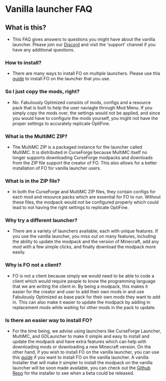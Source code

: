 # Vanilla launcher FAQ

## What is this?

- This FAQ gives answers to questions you might have about the vanilla launcher. Please join our [Discord](https://discord.gg/yxaXtaQqdB) and visit the 'support' channel if you have any additional questions. 

### How to install?

- There are many ways to install FO on multiple launchers. Please use this [guide](https://fabulously-optimized.gitbook.io/modpack/readme/install-instructions#minecraft-launcher-vanilla) to install FO on the launcher that you use.

### So I just copy the mods, right?

- No. Fabulously Optimized consists of mods, configs and a resource pack that is built to help the user naviagte through Mod Menu. If you simply copy the mods over, the settings would not be applied, and since you would have to configure the mods yourself, you might not have the proper settings to accurately replicate OptiFine.

### What is the MultiMC ZIP?

- The MultiMC ZIP is a packaged instance for the launcher called MultiMC. It is distributed in CurseForge because MultiMC itself no longer supports downloading CurseForge modpacks and downloads from the ZIP file support the creator of FO. This also allows for a better installation of FO for vanilla launcher users.

### What is in the ZIP file?

- In both the CurseForge and MultiMC ZIP files, they contain configs for each mod and resource packs which are essential for FO to run. Without these files, the modpack would not be configured properly which could lead to not having the right settings to replicate OptiFine.

### Why try a different launcher?

- There are a variety of launchers available, each with unique features. If you use the vanilla launcher, you miss out on many features, including the ability to update the modpack and the version of Minecraft, add any mod with a few simple clicks, and finally download the modpack more easily.

### Why is FO not a client?

- FO is not a client because simply we would need to be able to code a client which would require people to know the programming language that we are writing the client in. By being a modpack, this makes it easier for the creator and user to add their own mods in and use Fabulously Optimized as base pack for their own mods they want to add in. This can also make it easier to update the modpack by adding in replacement mods while waiting for other mods in the pack to update.
### Is there an easier way to install FO?

- For the time being, we advise using launchers like CurseForge Launcher, MultiMC, and GDLauncher to make it simple and easy to install and update the modpack and have extra features which can help with downloading mods or downloading a new Minecraft version. On the other hand, if you wish to install FO on the vanilla launcher, you can use this [guide](https://fabulously-optimized.gitbook.io/modpack/readme/install-instructions#minecraft-launcher-vanilla) if you want to install FO on the vanilla launcher. A vanilla Installer that will make it simpler to install the modpack on the vanilla launcher will be soon made available, you can check out the [Github Repo](https://github.com/Fabulously-Optimized/vanilla-installer) for the installer to see when a beta could be released.
